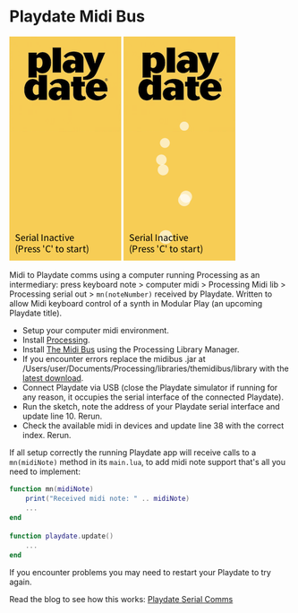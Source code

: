 # Playdate Midi Bus

![screenshot](screen-0055.png)    ![screenshot](screen-0402.png)

Midi to Playdate comms using a computer running Processing as an intermediary: press keyboard note  > computer midi > Processing Midi lib > Processing serial out > `mn(noteNumber)` received by Playdate. Written to allow Midi keyboard control of a synth in Modular Play (an upcoming Playdate title).

* Setup your computer midi environment.
* Install [Processing](processing.org/).
* Install [The Midi Bus](https://github.com/micycle1/themidibus/) using the Processing Library Manager.
* If you encounter errors replace the midibus .jar at /Users/user/Documents/Processing/libraries/themidibus/library with the [latest download](https://github.com/micycle1/themidibus/releases/tag/p4).
* Connect Playdate via USB (close the Playdate simulator if running for any reason, it occupies the serial interface of the connected Playdate). 
* Run the sketch, note the address of your Playdate serial interface and update line 10. Rerun.
* Check the available midi in devices and update line 38 with the correct index. Rerun.

If all setup correctly the running Playdate app will receive calls to a `mn(midiNote)` method in its `main.lua`, to add midi note support that's all you need to implement:

```lua
function mn(midiNote)
	print("Received midi note: " .. midiNote)
	...
end

function playdate.update()	
	...
end
```

If you encounter problems you may need to restart your Playdate to try again.

Read the blog to see how this works: [Playdate Serial Comms](https://publish.obsidian.md/orllewin/computers/playdate/Serial+Comms)